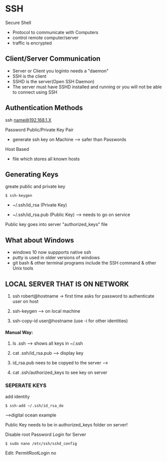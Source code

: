 # SSH

Secure Shell

- Protocol to communicate with Computers
- control remote computer/server
- traffic is encrypted

## Client/Server Communication

- Server or Client you loginto needs a "daemon"
- SSH is the client
- SSHD is the server(Open SSH Daemon)
- The server must have SSHD installed and running or you will not be able to connect using SSH

## Authentication Methods

ssh name@192.168.1.X

Password
Public/Private Key Pair

- generate ssh key on Machine --> safer than Passwords

Host Based

- file which stores all known hosts

## Generating Keys

greate public and private key

    $ ssh-keygen

- ~/.ssh/id_rsa (Private Key)

- ~/.ssh/id_rsa.pub (Public Key) --> needs to go on service

Public key goes into server "authorized_keys" file

## What about Windows

- windows 10 now suppports native ssh
- putty is used in older versions of windows
- git bash & other terminal programs include the SSH command & other Unix tools

## LOCAL SERVER THAT IS ON NETWORK

1.  ssh robert@hostname
    -> first time asks for password to authenticate user on host

1.  ssh-keygen --> on local machine

1.  ssh-copy-id user@hostname (use -i for other identities)

#### Manual Way:

1. ls .ssh --> shows all keys in ~/.ssh

1. cat .ssh/id_rsa.pub --> display key

1. id_rsa.pub nees to be copyed to the server
   -->

1. cat .ssh/authorized_keys to see key on server

### SEPERATE KEYS

add identity

    $ ssh-add ~/.ssh/id_rsa_do

-->digital ocean example

Public Key needs to be in authorized_keys folder on server!

Disable root Password Login for Server

    $ sudo nano /etc/ssh/sshd_config

Edit:
PermitRootLogin no
